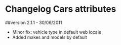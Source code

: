 Changelog Cars attributes
===============================

##version 2.1.1 - 30/06/2011

* Minor fix: vehicle type in default web locale
* Added makes and models by default
